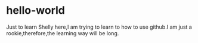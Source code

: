 # hello-world
Just to learn
Shelly here,I am trying to learn to how to use github.I am just a rookie,therefore,the learning way will be long.
